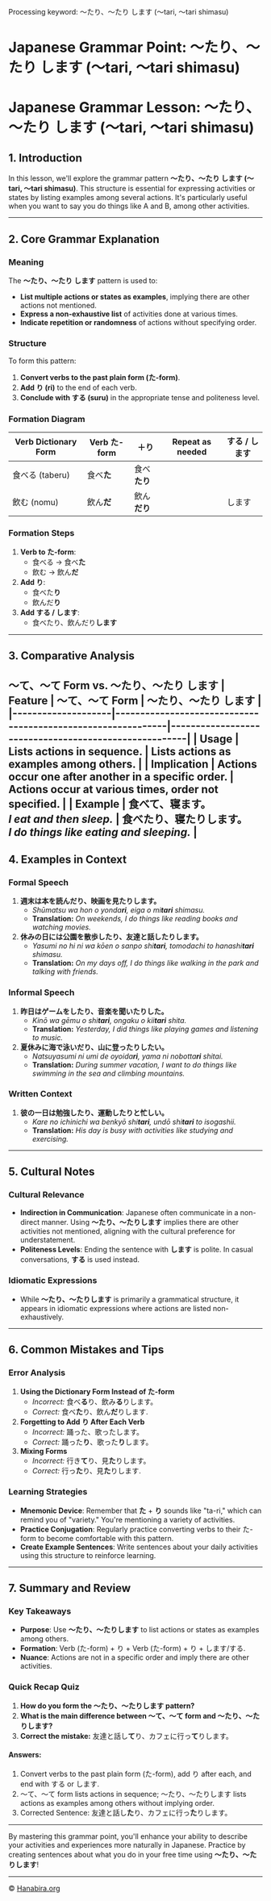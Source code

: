 Processing keyword: ～たり、～たり します (〜tari, 〜tari shimasu)
# Japanese Grammar Point: ～たり、～たり します (〜tari, 〜tari shimasu)
# Japanese Grammar Lesson: ～たり、～たり します (〜tari, 〜tari shimasu)
## 1. Introduction
In this lesson, we'll explore the grammar pattern **～たり、～たり します (〜tari, 〜tari shimasu)**. This structure is essential for expressing activities or states by listing examples among several actions. It's particularly useful when you want to say you do things like A and B, among other activities.

---
## 2. Core Grammar Explanation
### Meaning
The **～たり、～たり します** pattern is used to:
- **List multiple actions or states as examples**, implying there are other actions not mentioned.
- **Express a non-exhaustive list** of activities done at various times.
- **Indicate repetition or randomness** of actions without specifying order.
### Structure
To form this pattern:
1. **Convert verbs to the past plain form (た-form)**.
2. **Add り (ri)** to the end of each verb.
3. **Conclude with する (suru)** in the appropriate tense and politeness level.
### Formation Diagram
| **Verb Dictionary Form** | **Verb た-form** | **＋り** | Repeat as needed | **する / します** |
|--------------------------|-----------------|----------|------------------|-----------------|
| 食べる (taberu)           | 食べ**た**       | 食べ**たり** |                  |                 |
| 飲む (nomu)              | 飲ん**だ**       | 飲ん**だり** |                  | します           |
### Formation Steps
1. **Verb to た-form**:
   - 食べる → 食べ**た**
   - 飲む → 飲ん**だ**
2. **Add り**:
   - 食べた**り**
   - 飲んだ**り**
3. **Add する / します**:
   - 食べたり、飲んだり**します**
---
## 3. Comparative Analysis
**～て、～て Form** vs. **～たり、～たり します**
| **Feature**        | **～て、～て Form**                                          | **～たり、～たり します**                              |
|--------------------|-------------------------------------------------------------|------------------------------------------------------|
| **Usage**          | Lists actions in sequence.                                  | Lists actions as examples among others.              |
| **Implication**    | Actions occur one after another in a specific order.        | Actions occur at various times, order not specified. |
| **Example**        | 食べ**て**、寝ます。<br>*I eat and then sleep.*                | 食べた**り**、寝た**り**します。<br>*I do things like eating and sleeping.* |
---
## 4. Examples in Context
### Formal Speech
1. **週末は本を読んだり、映画を見たりします。**
   - *Shūmatsu wa hon o yonda**ri**, eiga o mi**tari** shimasu.*
   - **Translation:** *On weekends, I do things like reading books and watching movies.*
2. **休みの日には公園を散歩したり、友達と話したりします。**
   - *Yasumi no hi ni wa kōen o sanpo shi**tari**, tomodachi to hanashi**tari** shimasu.*
   - **Translation:** *On my days off, I do things like walking in the park and talking with friends.*
### Informal Speech
1. **昨日はゲームをしたり、音楽を聞いたりした。**
   - *Kinō wa gēmu o shi**tari**, ongaku o kii**tari** shita.*
   - **Translation:** *Yesterday, I did things like playing games and listening to music.*
2. **夏休みに海で泳いだり、山に登ったりしたい。**
   - *Natsuyasumi ni umi de oyoida**ri**, yama ni nobotta**ri** shitai.*
   - **Translation:** *During summer vacation, I want to do things like swimming in the sea and climbing mountains.*
### Written Context
1. **彼の一日は勉強したり、運動したりと忙しい。**
   - *Kare no ichinichi wa benkyō shi**tari**, undō shi**tari** to isogashii.*
   - **Translation:** *His day is busy with activities like studying and exercising.*
---
## 5. Cultural Notes
### Cultural Relevance
- **Indirection in Communication**: Japanese often communicate in a non-direct manner. Using **～たり、～たりします** implies there are other activities not mentioned, aligning with the cultural preference for understatement.
- **Politeness Levels**: Ending the sentence with **します** is polite. In casual conversations, **する** is used instead.
### Idiomatic Expressions
- While **～たり、～たりします** is primarily a grammatical structure, it appears in idiomatic expressions where actions are listed non-exhaustively.
  
---
## 6. Common Mistakes and Tips
### Error Analysis
1. **Using the Dictionary Form Instead of た-form**
   - *Incorrect:* 食べ**る**り、飲み**る**りします。
   - *Correct:* 食べ**た**り、飲ん**だ**りします.
2. **Forgetting to Add り After Each Verb**
   - *Incorrect:* 踊った、歌ったします。
   - *Correct:* 踊った**り**、歌った**り**します。
3. **Mixing Forms**
   - *Incorrect:* 行き**て**り、見**た**りします。
   - *Correct:* 行っ**た**り、見**た**りします.
### Learning Strategies
- **Mnemonic Device**: Remember that **た** + **り** sounds like "ta-ri," which can remind you of "variety." You're mentioning a variety of activities.
- **Practice Conjugation**: Regularly practice converting verbs to their た-form to become comfortable with this pattern.
- **Create Example Sentences**: Write sentences about your daily activities using this structure to reinforce learning.
---
## 7. Summary and Review
### Key Takeaways
- **Purpose**: Use **～たり、～たりします** to list actions or states as examples among others.
- **Formation**: Verb (た-form) + り + Verb (た-form) + り + します/する.
- **Nuance**: Actions are not in a specific order and imply there are other activities.
### Quick Recap Quiz
1. **How do you form the ～たり、～たりします pattern?**
2. **What is the main difference between ～て、～て form and ～たり、～たりします?**
3. **Correct the mistake:** 友達と話し**て**り、カフェに行っ**て**りします。
#### Answers:
1. Convert verbs to the past plain form (た-form), add り after each, and end with する or します.
2. ～て、～て form lists actions in sequence; ～たり、～たりします lists actions as examples among others without implying order.
3. Corrected Sentence: 友達と話し**た**り、カフェに行っ**た**りします。
---
By mastering this grammar point, you'll enhance your ability to describe your activities and experiences more naturally in Japanese. Practice by creating sentences about what you do in your free time using **～たり、～たりします**!


---

© [Hanabira.org](https://hanabira.org)
